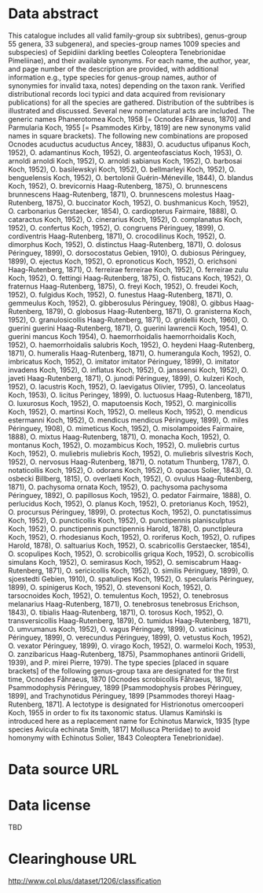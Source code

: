 # Data abstract
  
This catalogue includes all valid family-group six subtribes), genus-group 55 genera, 33 subgenera), and species-group names 1009 species and subspecies) of Sepidiini darkling beetles Coleoptera Tenebrionidae Pimeliinae), and their available synonyms. For each name, the author, year, and page number of the description are provided, with additional information e.g., type species for genus-group names, author of synonymies for invalid taxa, notes) depending on the taxon rank. Verified distributional records loci typici and data acquired from revisionary publications) for all the species are gathered. Distribution of the subtribes is illustrated and discussed.   Several new nomenclatural acts are included. The generic names Phanerotomea Koch, 1958 [= Ocnodes Fåhraeus, 1870] and Parmularia Koch, 1955 [= Psammodes Kirby, 1819] are new synonyms valid names in square brackets).  The following new combinations are proposed Ocnodes acuductus acuductus Ancey, 1883), O. acuductus ufipanus Koch, 1952), O. adamantinus Koch, 1952), O. argenteofasciatus Koch, 1953),  O. arnoldi arnoldi Koch, 1952), O. arnoldi sabianus Koch, 1952), O. barbosai Koch, 1952), O. basilewskyi Koch, 1952), O. bellmarleyi Koch, 1952), O. benguelensis Koch, 1952), O. bertolonii Guérin-Méneville, 1844), O. blandus Koch, 1952), O. brevicornis Haag-Rutenberg, 1875), O. brunnescens brunnescens Haag-Rutenberg, 1871), O. brunnescens molestus Haag-Rutenberg, 1875), O. buccinator Koch, 1952), O. bushmanicus Koch, 1952), O. carbonarius Gerstaecker, 1854), O. cardiopterus Fairmaire, 1888), O. cataractus Koch, 1952), O. cinerarius Koch, 1952), O. complanatus Koch, 1952), O. confertus Koch, 1952), O. congruens Péringuey, 1899), O. cordiventris Haag-Rutenberg, 1871), O. crocodilinus Koch, 1952), O. dimorphus Koch, 1952), O. distinctus Haag-Rutenberg, 1871), O. dolosus Péringuey, 1899), O. dorsocostatus Gebien, 1910), O. dubiosus Péringuey, 1899), O. ejectus Koch, 1952), O. epronoticus Koch, 1952), O. erichsoni Haag-Rutenberg, 1871), O. ferreirae ferreirae Koch, 1952), O. ferreirae zulu Koch, 1952), O. fettingi Haag-Rutenberg, 1875), O. fistucans Koch, 1952), O. fraternus Haag-Rutenberg, 1875), O. freyi Koch, 1952), O. freudei Koch, 1952), O. fulgidus Koch, 1952), O. funestus Haag-Rutenberg, 1871), O. gemmeulus Koch, 1952), O. gibberosulus Péringuey, 1908), O. gibbus Haag-Rutenberg, 1879), O. globosus Haag-Rutenberg, 1871), O. granisterna Koch, 1952), O. granulosicollis Haag-Rutenberg, 1871), O. gridellii Koch, 1960), O. guerini guerini Haag-Rutenberg, 1871), O. guerini lawrencii Koch, 1954), O. guerini mancus Koch 1954), O. haemorrhoidalis haemorrhoidalis Koch, 1952), O. haemorrhoidalis salubris Koch, 1952), O. heydeni Haag-Rutenberg, 1871), O. humeralis Haag-Rutenberg, 1871), O. humerangula Koch, 1952), O. imbricatus Koch, 1952), O. imitator imitator Péringuey, 1899), O. imitator invadens Koch, 1952), O. inflatus Koch, 1952), O. janssensi Koch, 1952), O. javeti Haag-Rutenberg, 1871), O. junodi Péringuey, 1899), O. kulzeri Koch, 1952), O. lacustris Koch, 1952), O. laevigatus Olivier, 1795), O. lanceolatus Koch, 1953), O. licitus Peringey, 1899), O. luctuosus Haag-Rutenberg, 1871), O. luxurosus Koch, 1952), O. maputoensis Koch, 1952), O. marginicollis Koch, 1952), O. martinsi Koch, 1952), O. melleus Koch, 1952), O. mendicus estermanni Koch, 1952), O. mendicus mendicus Péringuey, 1899), O. miles Péringuey, 1908), O. mimeticus Koch, 1952), O. misolampoides Fairmaire, 1888), O. mixtus Haag-Rutenberg, 1871), O. monacha Koch, 1952), O. montanus Koch, 1952), O. mozambicus Koch, 1952), O. muliebris curtus Koch, 1952), O. muliebris muliebris Koch, 1952), O. muliebris silvestris Koch, 1952), O. nervosus Haag-Rutenberg, 1871), O. notatum Thunberg, 1787), O. notaticollis Koch, 1952), O. odorans Koch, 1952), O. opacus Solier, 1843), O. osbecki Billberg, 1815), O. overlaeti Koch, 1952), O. ovulus Haag-Rutenberg, 1871), O. pachysoma ornata Koch, 1952), O. pachysoma pachysoma Péringuey, 1892), O. papillosus Koch, 1952), O. pedator Fairmaire, 1888), O. perlucidus Koch, 1952), O. planus Koch, 1952), O. pretorianus Koch, 1952), O. procursus Péringuey, 1899), O. protectus Koch, 1952), O. punctatissimus Koch, 1952), O. puncticollis Koch, 1952), O. punctipennis planisculptus Koch, 1952), O. punctipennis punctipennis Harold, 1878), O. punctipleura Koch, 1952), O. rhodesianus Koch, 1952), O. roriferus Koch, 1952), O. rufipes Harold, 1878), O. saltuarius Koch, 1952), O. scabricollis Gerstaecker, 1854), O. scopulipes Koch, 1952), O. scrobicollis griqua Koch, 1952), O. scrobicollis simulans Koch, 1952), O. semirasus Koch, 1952), O. semiscabrum Haag-Rutenberg, 1871), O. sericicollis Koch, 1952), O. similis Péringuey, 1899), O. sjoestedti Gebien, 1910), O. spatulipes Koch, 1952), O. specularis Péringuey, 1899), O. spinigerus Koch, 1952), O. stevensoni Koch, 1952), O. tarsocnoides Koch, 1952), O. temulentus Koch, 1952), O. tenebrosus melanarius Haag-Rutenberg, 1871), O. tenebrosus tenebrosus Erichson, 1843), O. tibialis Haag-Rutenberg, 1871), O. torosus Koch, 1952), O. transversicollis Haag-Rutenberg, 1879), O. tumidus Haag-Rutenberg, 1871), O. umvumanus Koch, 1952), O. vagus Péringuey, 1899), O. vaticinus Péringuey, 1899), O. verecundus Péringuey, 1899), O. vetustus Koch, 1952), O. vexator Péringuey, 1899), O. virago Koch, 1952), O. warmeloi Koch, 1953), O. zanzibaricus Haag-Rutenberg, 1875), Psammophanes antinorii Gridelli, 1939), and P. mirei Pierre, 1979).  The type species [placed in square brackets] of the following genus-group taxa are designated for the first time, Ocnodes Fåhraeus, 1870 [Ocnodes scrobicollis Fåhraeus, 1870], Psammodophysis Péringuey, 1899 [Psammodophysis probes Péringuey, 1899], and Trachynotidus Péringuey, 1899 [Psammodes thoreyi Haag-Rutenberg, 1871].  A lectotype is designated for Histrionotus omercooperi Koch, 1955 in order to fix its taxonomic status. Ulamus Kamiński is introduced here as a replacement name for Echinotus Marwick, 1935 [type species Avicula echinata Smith, 1817] Mollusca Pteriidae) to avoid homonymy with Echinotus Solier, 1843 Coleoptera Tenebrionidae).

# Data source URL


# Data license

TBD

# Clearinghouse URL

http://www.col.plus/dataset/1206/classification

